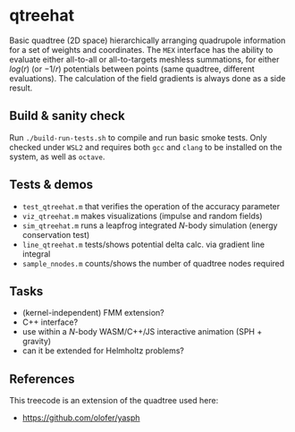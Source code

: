 # qtreehat
Basic quadtree (2D space) hierarchically arranging quadrupole information for a set of weights and coordinates. The `MEX` interface has the ability to evaluate either all-to-all or all-to-targets meshless summations, for either $log(r)$ (or $-1/r$) potentials between points (same quadtree, different evaluations). The calculation of the field gradients is always done as a side result. 

## Build & sanity check
Run `./build-run-tests.sh` to compile and run basic smoke tests. Only checked under `WSL2` and requires both `gcc` and `clang` to be installed on the system, as well as `octave`.

## Tests & demos
- `test_qtreehat.m` that verifies the operation of the accuracy parameter
- `viz_qtreehat.m` makes visualizations (impulse and random fields)
- `sim_qtreehat.m` runs a leapfrog integrated $N$-body simulation (energy conservation test)
- `line_qtreehat.m` tests/shows potential delta calc. via gradient line integral
- `sample_nnodes.m` counts/shows the number of quadtree nodes required 

## Tasks
- (kernel-independent) FMM extension?
- C++ interface?
- use within a $N$-body WASM/C++/JS interactive animation (SPH + gravity)
- can it be extended for Helmholtz problems?

## References
This treecode is an extension of the quadtree used here:
- https://github.com/olofer/yasph
